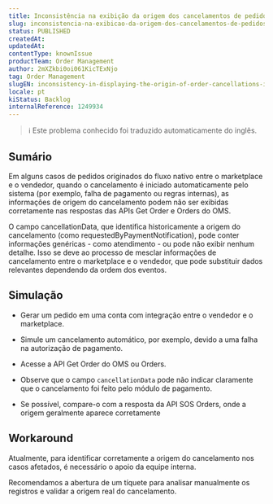 ```yaml
---
title: Inconsistência na exibição da origem dos cancelamentos de pedidos na API Get Orders
slug: inconsistencia-na-exibicao-da-origem-dos-cancelamentos-de-pedidos-na-api-get-orders
status: PUBLISHED
createdAt: 
updatedAt: 
contentType: knownIssue
productTeam: Order Management
author: 2mXZkbi0oi061KicTExNjo
tag: Order Management
slugEN: inconsistency-in-displaying-the-origin-of-order-cancellations-in-the-get-orders-api
locale: pt
kiStatus: Backlog
internalReference: 1249934
---
```


>ℹ️ Este problema conhecido foi traduzido automaticamente do inglês.

## Sumário


Em alguns casos de pedidos originados do fluxo nativo entre o marketplace e o vendedor, quando o cancelamento é iniciado automaticamente pelo sistema (por exemplo, falha de pagamento ou regras internas), as informações de origem do cancelamento podem não ser exibidas corretamente nas respostas das APIs Get Order e Orders do OMS.

O campo cancellationData, que identifica historicamente a origem do cancelamento (como requestedByPaymentNotification), pode conter informações genéricas - como atendimento - ou pode não exibir nenhum detalhe. Isso se deve ao processo de mesclar informações de cancelamento entre o marketplace e o vendedor, que pode substituir dados relevantes dependendo da ordem dos eventos.
## Simulação



- Gerar um pedido em uma conta com integração entre o vendedor e o marketplace.

- Simule um cancelamento automático, por exemplo, devido a uma falha na autorização de pagamento.

- Acesse a API Get Order do OMS ou Orders.

- Observe que o campo `cancellationData` pode não indicar claramente que o cancelamento foi feito pelo módulo de pagamento.

- Se possível, compare-o com a resposta da API SOS Orders, onde a origem geralmente aparece corretamente
## Workaround


Atualmente, para identificar corretamente a origem do cancelamento nos casos afetados, é necessário o apoio da equipe interna.

Recomendamos a abertura de um tíquete para analisar manualmente os registros e validar a origem real do cancelamento.




